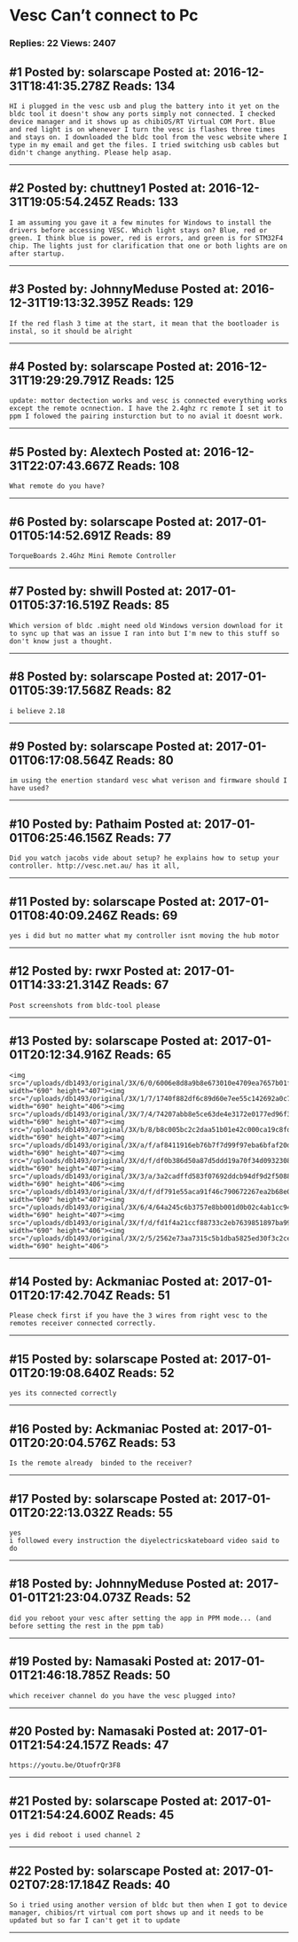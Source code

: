 # Vesc Can&rsquo;t connect to Pc

### Replies: 22 Views: 2407

## \#1 Posted by: solarscape Posted at: 2016-12-31T18:41:35.278Z Reads: 134

```
HI i plugged in the vesc usb and plug the battery into it yet on the bldc tool it doesn't show any ports simply not connected. I checked device manager and it shows up as chibiOS/RT Virtual COM Port. Blue and red light is on whenever I turn the vesc is flashes three times and stays on. I downloaded the bldc tool from the vesc website where I type in my email and get the files. I tried switching usb cables but didn't change anything. Please help asap.
```

---
## \#2 Posted by: chuttney1 Posted at: 2016-12-31T19:05:54.245Z Reads: 133

```
I am assuming you gave it a few minutes for Windows to install the drivers before accessing VESC. Which light stays on? Blue, red or green. I think blue is power, red is errors, and green is for STM32F4 chip. The lights just for clarification that one or both lights are on after startup.
```

---
## \#3 Posted by: JohnnyMeduse Posted at: 2016-12-31T19:13:32.395Z Reads: 129

```
If the red flash 3 time at the start, it mean that the bootloader is instal, so it should be alright
```

---
## \#4 Posted by: solarscape Posted at: 2016-12-31T19:29:29.791Z Reads: 125

```
update: mottor dectection works and vesc is connected everything works except the remote ocnnection. I have the 2.4ghz rc remote I set it to ppm I folowed the pairing insturction but to no avial it doesnt work.
```

---
## \#5 Posted by: Alextech Posted at: 2016-12-31T22:07:43.667Z Reads: 108

```
What remote do you have?
```

---
## \#6 Posted by: solarscape Posted at: 2017-01-01T05:14:52.691Z Reads: 89

```
TorqueBoards 2.4Ghz Mini Remote Controller
```

---
## \#7 Posted by: shwill Posted at: 2017-01-01T05:37:16.519Z Reads: 85

```
Which version of bldc .might need old Windows version download for it to sync up that was an issue I ran into but I'm new to this stuff so don't know just a thought.
```

---
## \#8 Posted by: solarscape Posted at: 2017-01-01T05:39:17.568Z Reads: 82

```
i believe 2.18
```

---
## \#9 Posted by: solarscape Posted at: 2017-01-01T06:17:08.564Z Reads: 80

```
im using the enertion standard vesc what verison and firmware should I have used?
```

---
## \#10 Posted by: Pathaim Posted at: 2017-01-01T06:25:46.156Z Reads: 77

```
Did you watch jacobs vide about setup? he explains how to setup your controller. http://vesc.net.au/ has it all,
```

---
## \#11 Posted by: solarscape Posted at: 2017-01-01T08:40:09.246Z Reads: 69

```
yes i did but no matter what my controller isnt moving the hub motor
```

---
## \#12 Posted by: rwxr Posted at: 2017-01-01T14:33:21.314Z Reads: 67

```
Post screenshots from bldc-tool please
```

---
## \#13 Posted by: solarscape Posted at: 2017-01-01T20:12:34.916Z Reads: 65

```
<img src="/uploads/db1493/original/3X/6/0/6006e8d8a9b8e673010e4709ea7657b01f2a1c59.png" width="690" height="407"><img src="/uploads/db1493/original/3X/1/7/1740f882df6c89d60e7ee55c142692a0c79b9983.png" width="690" height="406"><img src="/uploads/db1493/original/3X/7/4/74207abb8e5ce63de4e3172e0177ed96f39d5843.png" width="690" height="407"><img src="/uploads/db1493/original/3X/b/8/b8c005bc2c2daa51b01e42c000ca19c8fd36dbbd.png" width="690" height="407"><img src="/uploads/db1493/original/3X/a/f/af8411916eb76b7f7d99f97eba6bfaf20d3affba.png" width="690" height="407"><img src="/uploads/db1493/original/3X/d/f/df0b386d50a87d5ddd19a70f34d09323081a9162.png" width="690" height="407"><img src="/uploads/db1493/original/3X/3/a/3a2cadffd583f07692ddcb94df9d2f508835a8ce.png" width="690" height="406"><img src="/uploads/db1493/original/3X/d/f/df791e55aca91f46c790672267ea2b68e01ab03b.png" width="690" height="407"><img src="/uploads/db1493/original/3X/6/4/64a245c6b3757e8bb001d0b02c4ab1cc94de8c77.png" width="690" height="407"><img src="/uploads/db1493/original/3X/f/d/fd1f4a21ccf88733c2eb7639851897ba99b3a831.png" width="690" height="406"><img src="/uploads/db1493/original/3X/2/5/2562e73aa7315c5b1dba5825ed30f3c2ce3ad041.png" width="690" height="406">
```

---
## \#14 Posted by: Ackmaniac Posted at: 2017-01-01T20:17:42.704Z Reads: 51

```
Please check first if you have the 3 wires from right vesc to the remotes receiver connected correctly.
```

---
## \#15 Posted by: solarscape Posted at: 2017-01-01T20:19:08.640Z Reads: 52

```
yes its connected correctly
```

---
## \#16 Posted by: Ackmaniac Posted at: 2017-01-01T20:20:04.576Z Reads: 53

```
Is the remote already  binded to the receiver?
```

---
## \#17 Posted by: solarscape Posted at: 2017-01-01T20:22:13.032Z Reads: 55

```
yes
i followed every instruction the diyelectricskateboard video said to do
```

---
## \#18 Posted by: JohnnyMeduse Posted at: 2017-01-01T21:23:04.073Z Reads: 52

```
did you reboot your vesc after setting the app in PPM mode... (and before setting the rest in the ppm tab)
```

---
## \#19 Posted by: Namasaki Posted at: 2017-01-01T21:46:18.785Z Reads: 50

```
which receiver channel do you have the vesc plugged into?
```

---
## \#20 Posted by: Namasaki Posted at: 2017-01-01T21:54:24.157Z Reads: 47

```
https://youtu.be/OtuofrQr3F8
```

---
## \#21 Posted by: solarscape Posted at: 2017-01-01T21:54:24.600Z Reads: 45

```
yes i did reboot i used channel 2
```

---
## \#22 Posted by: solarscape Posted at: 2017-01-02T07:28:17.184Z Reads: 40

```
So i tried using another version of bldc but then when I got to device manager, chibios/rt virtual com port shows up and it needs to be updated but so far I can't get it to update
```

---
